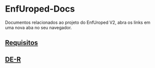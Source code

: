 # EnfUroped-Docs

Documentos relacionados ao projeto do EnfUroped V2, abra os links em uma nova aba no seu navegador.

## [Requisitos](./Requisitos.md)

## [DE-R](./DE-R.md)
